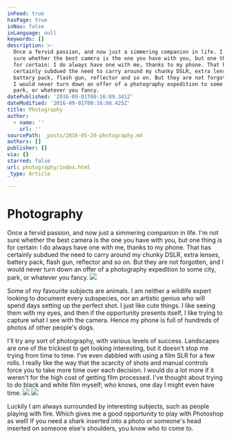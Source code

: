 ```yaml
---
inFeed: true
hasPage: true
inNav: false
inLanguage: null
keywords: []
description: >-
  Once a fervid passion, and now just a simmering companion in life. I'm not
  sure whether the best camera is the one you have with you, but one thing is
  for certain: I do always have one with me, thanks to my phone. That has
  certainly subdued the need to carry around my chunky DSLR, extra lenses,
  battery pack, flash gun, reflector and so on. But they are not forgotten, and
  I would never turn down an offer of a photography expedition to some city,
  park, or whatever you fancy.
datePublished: '2016-09-01T00:16:09.341Z'
dateModified: '2016-09-01T00:16:08.425Z'
title: Photography
author:
  - name: ''
    url: ''
sourcePath: _posts/2016-05-20-photography.md
authors: []
publisher: {}
via: {}
starred: false
url: photography/index.html
_type: Article

---
```

# Photography

Once a fervid passion, and now just a simmering companion in life. I'm not sure whether the best camera is the one you have with you, but one thing is for certain: I do always have one with me, thanks to my phone. That has certainly subdued the need to carry around my chunky DSLR, extra lenses, battery pack, flash gun, reflector and so on. But they are not forgotten, and I would never turn down an offer of a photography expedition to some city, park, or whatever you fancy.
![](https://s3-us-west-2.amazonaws.com/the-grid-img/p/f0911600c0a140388331fa69762960b911f7ae54.jpg)

Some of my favourite subjects are animals. I am neither a wildlife expert looking to document every subspecies, nor an artistic genius who will spend days setting up the perfect shot. I just like cute things. I like seeing them with my eyes, and then if the opportunity presents itself, I like trying to capture what I see with the camera. Hence my phone is full of hundreds of photos of other people's dogs.

I'll try any sort of photography, with various levels of success. Landscapes are one of the trickiest to get looking interesting, but it doesn't stop me trying from time to time. I've even dabbled with using a film SLR for a few rolls. I really like the way that the scarcity of shots and manual controls force you to take more time over each decision. I would do a lot more if it weren't for the high cost of getting film processed. I've thought about trying to do black and white film myself; who knows, one day I might even have time.
![](https://the-grid-user-content.s3-us-west-2.amazonaws.com/d93e5243-73f0-4394-8512-2429a1f12f59.jpg)
![](https://the-grid-user-content.s3-us-west-2.amazonaws.com/002b4ad3-6cc5-4e27-a09b-3fa83faf0f62.jpg)

Luckily I am always surrounded by interesting subjects, such as people playing with fire. Which gives me a good opportunity to play with Photoshop as well! If you need a shark inserted into a photo or someone's head inserted on someone else's shoulders, you know who to come to.